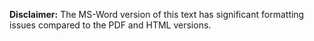 **Disclaimer:** The MS-Word version of this text has significant formatting issues compared to the PDF and HTML versions. 
